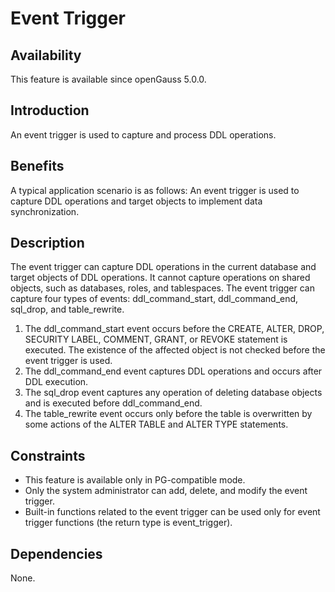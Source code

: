 # Event Trigger<a name="EN-US_TOPIC_0000001562654497"></a>

## Availability<a name="section15414320604715"></a>

This feature is available since openGauss 5.0.0.


## Introduction<a name="section740615433477"></a>

An event trigger is used to capture and process DDL operations.

## Benefits<a name="section1067215172372"></a>

A typical application scenario is as follows: An event trigger is used to capture DDL operations and target objects to implement data synchronization.

## Description<a name="section1017916314374"></a>

The event trigger can capture DDL operations in the current database and target objects of DDL operations. It cannot capture operations on shared objects, such as databases, roles, and tablespaces.
The event trigger can capture four types of events: ddl_command_start, ddl_command_end, sql_drop, and table_rewrite.
1. The ddl_command_start event occurs before the CREATE, ALTER, DROP, SECURITY LABEL, COMMENT, GRANT, or REVOKE statement is executed. The existence of the affected object is not checked before the event trigger is used.
2. The ddl_command_end event captures DDL operations and occurs after DDL execution.
3. The sql_drop event captures any operation of deleting database objects and is executed before ddl_command_end.
4. The table_rewrite event occurs only before the table is overwritten by some actions of the ALTER TABLE and ALTER TYPE statements.
   

## Constraints<a name="section1694165712371"></a>

- This feature is available only in PG-compatible mode.
- Only the system administrator can add, delete, and modify the event trigger.
- Built-in functions related to the event trigger can be used only for event trigger functions (the return type is event_trigger).

## Dependencies

None.
